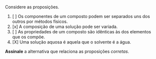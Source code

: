 Considere as proposições.

1. [ ] Os componentes de um composto podem ser separados uns dos outros por métodos físicos.
2. [x] A composição de uma solução pode ser variada.
3. [ ] As propriedades de um composto são idênticas às dos elementos que os compõe.
4. [X] Uma solução aquosa é aquela que o solvente é a água.

**Assinale** a alternativa que relaciona as proposições *corretas*.
